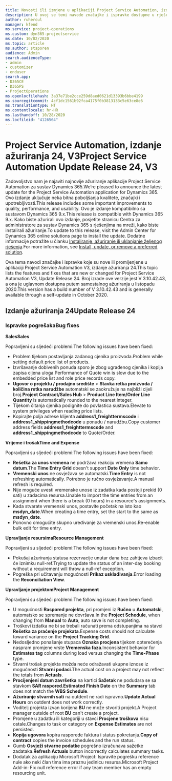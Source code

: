 ```yaml
---
title: Novosti ili izmjene u aplikaciji Project Service Automation, izdanje ažuriranja 24, V3
description: U ovoj se temi navode značajke i ispravke dostupne u rješenju Project Service Automation, izdanje ažuriranja 24, V3.
author: ruhercul
manager: kfend
ms.service: project-operations
ms.custom: dyn365-projectservice
ms.date: 10/02/2020
ms.topic: article
ms.author: stsporen
audience: Admin
search.audienceType:
- admin
- customizer
- enduser
search.app:
- D365CE
- D365PS
- ProjectOperations
ms.openlocfilehash: 3a37e71be2cce259d8aed0621d13393b6bbe4199
ms.sourcegitcommit: 4cf1dc1561b92fca4175f0b3813133c5e63ce8e6
ms.translationtype: HT
ms.contentlocale: hr-HR
ms.lasthandoff: 10/28/2020
ms.locfileid: "4126564"
---
```

# <a name="project-service-automation-update-release-24-v3"></a><span data-ttu-id="bc194-103">Project Service Automation, izdanje ažuriranja 24, V3</span><span class="sxs-lookup"><span data-stu-id="bc194-103">Project Service Automation Update Release 24, V3</span></span>

<span data-ttu-id="bc194-104">Zadovoljstvo nam je najaviti najnovije ažuriranje aplikacije Project Service Automation za sustav Dynamics 365.</span><span class="sxs-lookup"><span data-stu-id="bc194-104">We’re pleased to announce the latest update for the Project Service Automation application for Dynamics 365.</span></span> <span data-ttu-id="bc194-105">Ovo izdanje uključuje neka bitna poboljšanja kvalitete, značajki i upotrebljivosti.</span><span class="sxs-lookup"><span data-stu-id="bc194-105">This release includes some important improvements to quality, performance, and usability.</span></span> <span data-ttu-id="bc194-106">Ovo je izdanje kompatibilno sa sustavom Dynamics 365 9.x.</span><span class="sxs-lookup"><span data-stu-id="bc194-106">This release is compatible with Dynamics 365 9.x.</span></span> <span data-ttu-id="bc194-107">Kako biste ažurirali ovo izdanje, posjetite stranicu Centra za administratore za sustav Dynamics 365 s rješenjima na mreži, kako biste instalirali ažuriranje.</span><span class="sxs-lookup"><span data-stu-id="bc194-107">To update to this release, visit the Admin Center for Dynamics 365 online solutions page to install the update.</span></span> <span data-ttu-id="bc194-108">Dodatne informacije potražite u članku [Instaliranje, ažuriranje ili uklanjanje željenog rješenja](https://docs.microsoft.com/power-platform/admin/install-remove-preferred-solution).</span><span class="sxs-lookup"><span data-stu-id="bc194-108">For more information, see [Install, update, or remove a preferred solution](https://docs.microsoft.com/power-platform/admin/install-remove-preferred-solution).</span></span>

<span data-ttu-id="bc194-109">Ova tema navodi značajke i ispravke koje su nove ili promijenjene u aplikaciji Project Service Automation V3, izdanje ažuriranja 24.</span><span class="sxs-lookup"><span data-stu-id="bc194-109">This topic lists the features and fixes that are new or changed for Project Service Automation V3, Update Release 24.</span></span> <span data-ttu-id="bc194-110">Broj izrade ove verzije jest V 3.10.42.43, a ona je uglavnom dostupna putem samostalnog ažuriranja u listopadu 2020.</span><span class="sxs-lookup"><span data-stu-id="bc194-110">This version has a build number of V 3.10.42.43 and is generally available through a self-update in October 2020.</span></span>

## <a name="update-release-24"></a><span data-ttu-id="bc194-111">Izdanje ažuriranja 24</span><span class="sxs-lookup"><span data-stu-id="bc194-111">Update Release 24</span></span>

### <a name="bug-fixes"></a><span data-ttu-id="bc194-112">Ispravke pogrešaka</span><span class="sxs-lookup"><span data-stu-id="bc194-112">Bug fixes</span></span>

<span data-ttu-id="bc194-113">**Sales**</span><span class="sxs-lookup"><span data-stu-id="bc194-113">**Sales**</span></span>

<span data-ttu-id="bc194-114">Popravljeni su sljedeći problemi:</span><span class="sxs-lookup"><span data-stu-id="bc194-114">The following issues have been fixed:</span></span>

- <span data-ttu-id="bc194-115">Problem tijekom postavljanja zadanog cjenika proizvoda.</span><span class="sxs-lookup"><span data-stu-id="bc194-115">Problem while setting default price list of products.</span></span>
- <span data-ttu-id="bc194-116">Izvršavanje dobivenih ponuda sporo je zbog ugrađenog cjenika i kopija zapisa cijena uloga.</span><span class="sxs-lookup"><span data-stu-id="bc194-116">Performance of Quote win is slow due to the embedded price list and role price records copy.</span></span>
- <span data-ttu-id="bc194-117">**Ugovor o projektu / prodajno središte** > **Stavka retka proizvoda / količina retka narudžbe** automatski se zaokružuje na najbliži cijeli broj.</span><span class="sxs-lookup"><span data-stu-id="bc194-117">**Project Contract/Sales Hub** > **Product Line Item/Order Line Quantity** is automatically rounded to the nearest integer.</span></span>
- <span data-ttu-id="bc194-118">Tijekom čitanja cjenika podignite do povlastica sustava.</span><span class="sxs-lookup"><span data-stu-id="bc194-118">Elevate to system privileges when reading price lists.</span></span>
- <span data-ttu-id="bc194-119">Kopirajte polja adrese klijenta **address1_freighttermscode** i **address1_shippingmethodcode** u ponudu / narudžbu.</span><span class="sxs-lookup"><span data-stu-id="bc194-119">Copy customer address fields **address1_freighttermscode** and **address1_shippingmethodcode** to Quote/Order.</span></span> 


<span data-ttu-id="bc194-120">**Vrijeme i trošak**</span><span class="sxs-lookup"><span data-stu-id="bc194-120">**Time and Expense**</span></span>

<span data-ttu-id="bc194-121">Popravljeni su sljedeći problemi:</span><span class="sxs-lookup"><span data-stu-id="bc194-121">The following issues have been fixed:</span></span>

- <span data-ttu-id="bc194-122">**Rešetka za unos vremena** ne podržava reakciju vremena **Samo datum**.</span><span class="sxs-lookup"><span data-stu-id="bc194-122">The **Time Entry Grid** doesn't support **Date Only** time behavior.</span></span>
- <span data-ttu-id="bc194-123">**Vremenski unos** ne osvježava se automatski.</span><span class="sxs-lookup"><span data-stu-id="bc194-123">**Time Entry** is not refreshing automatically.</span></span> <span data-ttu-id="bc194-124">Potrebno je ručno osvježavanje.</span><span class="sxs-lookup"><span data-stu-id="bc194-124">A manual refresh is required.</span></span>
- <span data-ttu-id="bc194-125">Nije moguće uvesti vremenske unose iz zadatka kada postoji prekid (0 sati) u zadacima resursa.</span><span class="sxs-lookup"><span data-stu-id="bc194-125">Unable to import the time entries from an assignment when there is a break (0 hours) in a resource's assignments.</span></span>
- <span data-ttu-id="bc194-126">Kada stvarate vremenski unos, postavite početak na isto kao **msdyn_date**.</span><span class="sxs-lookup"><span data-stu-id="bc194-126">When creating a time entry, set the start to the same as **msdyn_date**.</span></span>
- <span data-ttu-id="bc194-127">Ponovno omogućite skupno uređivanje za vremenski unos.</span><span class="sxs-lookup"><span data-stu-id="bc194-127">Re-enable bulk edit for time entry.</span></span>

<span data-ttu-id="bc194-128">**Upravljanje resursima**</span><span class="sxs-lookup"><span data-stu-id="bc194-128">**Resource Management**</span></span>

<span data-ttu-id="bc194-129">Popravljeni su sljedeći problemi:</span><span class="sxs-lookup"><span data-stu-id="bc194-129">The following issues have been fixed:</span></span>

- <span data-ttu-id="bc194-130">Pokušaj ažuriranja statusa rezervacije unutar dana bez zahtjeva izbacit će iznimku null-ref.</span><span class="sxs-lookup"><span data-stu-id="bc194-130">Trying to update the status of an inter-day booking without a requirement will throw a null-ref exception.</span></span>
- <span data-ttu-id="bc194-131">Pogreška pri učitavanju mogućnosti **Prikaz usklađivanja**.</span><span class="sxs-lookup"><span data-stu-id="bc194-131">Error loading the **Reconciliation View**.</span></span>


<span data-ttu-id="bc194-132">**Upravljanje projektom**</span><span class="sxs-lookup"><span data-stu-id="bc194-132">**Project Management**</span></span>

<span data-ttu-id="bc194-133">Popravljeni su sljedeći problemi:</span><span class="sxs-lookup"><span data-stu-id="bc194-133">The following issues have been fixed:</span></span>

- <span data-ttu-id="bc194-134">U mogućnosti **Raspored projekta**, pri promjeni iz **Ručno** u **Automatski**, automatsko se spremanje ne dovršava.</span><span class="sxs-lookup"><span data-stu-id="bc194-134">In the **Project Schedule**, when changing from **Manual** to **Auto**, auto save is not completing.</span></span>
- <span data-ttu-id="bc194-135">Troškovi izdatka ne bi se trebali računati prema odstupanjima na stavci **Rešetka za praćenje projekata**.</span><span class="sxs-lookup"><span data-stu-id="bc194-135">Expense costs should not calculate toward variance on the **Project Tracking Grid**.</span></span>
- <span data-ttu-id="bc194-136">Nedosljedno ponašanje stupaca **Oznaka procjena** tijekom opterećenja naspram promjene vrste **Vremenska faza**.</span><span class="sxs-lookup"><span data-stu-id="bc194-136">Inconsistent behavior for **Estimates tag** columns during load versus changing the **Time-Phase** type.</span></span>
- <span data-ttu-id="bc194-137">Stvarni trošak projekta možda neće odražavati ukupne iznose iz mogućnosti **Stvarni podaci**.</span><span class="sxs-lookup"><span data-stu-id="bc194-137">The actual cost on a project may not reflect the totals from **Actuals**.</span></span>
- <span data-ttu-id="bc194-138">**Procijenjeni datum završetka** na kartici **Sažetak** ne podudara se sa stavkom **SAR raspored**.</span><span class="sxs-lookup"><span data-stu-id="bc194-138">**Estimated Finish Date** on the **Summary** tab does not match the **WBS Schedule**.</span></span>
- <span data-ttu-id="bc194-139">**Ažuriranje stvarnih sati** na outdent ne radi ispravno.</span><span class="sxs-lookup"><span data-stu-id="bc194-139">**Update Actual Hours** on outdent does not work correctly.</span></span>
- <span data-ttu-id="bc194-140">Voditelj projekta izvan korijena **BU** ne može stvoriti projekt.</span><span class="sxs-lookup"><span data-stu-id="bc194-140">A Project manager outside of root **BU** can't create a project.</span></span>
- <span data-ttu-id="bc194-141">Promjene u zadatku ili kategoriji u stavci **Procjene troškova** nisu ostale.</span><span class="sxs-lookup"><span data-stu-id="bc194-141">Changes to task or category on **Expense Estimates** are not persisted.</span></span>
- <span data-ttu-id="bc194-142">**Kopija ugovora** kopira rasporede faktura i status pokretanja.</span><span class="sxs-lookup"><span data-stu-id="bc194-142">**Copy of contract** copies the invoice schedules and the run status.</span></span>
- <span data-ttu-id="bc194-143">Gumb **Osvježi stvarne podatke** pogrešno izračunava sažetke zadataka.</span><span class="sxs-lookup"><span data-stu-id="bc194-143">**Refresh Actuals** button incorrectly calculates summary tasks.</span></span>
- <span data-ttu-id="bc194-144">Dodatak za aplikaciju Microsoft Project: Ispravite pogrešku reference nule ako neki član tima ima praznu jedinicu resursa.</span><span class="sxs-lookup"><span data-stu-id="bc194-144">Microsoft Project Add-in: Fix null reference error if any team member has an empty resourcing unit.</span></span>

